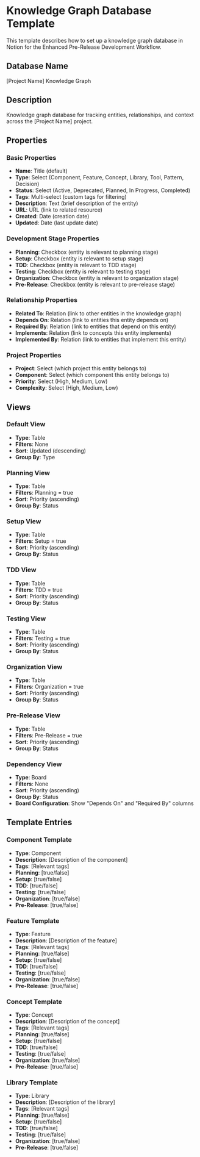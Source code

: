 # Knowledge Graph Database Template

This template describes how to set up a knowledge graph database in Notion for the Enhanced Pre-Release Development Workflow.

## Database Name

[Project Name] Knowledge Graph

## Description

Knowledge graph database for tracking entities, relationships, and context across the [Project Name] project.

## Properties

### Basic Properties

- **Name**: Title (default)
- **Type**: Select (Component, Feature, Concept, Library, Tool, Pattern, Decision)
- **Status**: Select (Active, Deprecated, Planned, In Progress, Completed)
- **Tags**: Multi-select (custom tags for filtering)
- **Description**: Text (brief description of the entity)
- **URL**: URL (link to related resource)
- **Created**: Date (creation date)
- **Updated**: Date (last update date)

### Development Stage Properties

- **Planning**: Checkbox (entity is relevant to planning stage)
- **Setup**: Checkbox (entity is relevant to setup stage)
- **TDD**: Checkbox (entity is relevant to TDD stage)
- **Testing**: Checkbox (entity is relevant to testing stage)
- **Organization**: Checkbox (entity is relevant to organization stage)
- **Pre-Release**: Checkbox (entity is relevant to pre-release stage)

### Relationship Properties

- **Related To**: Relation (link to other entities in the knowledge graph)
- **Depends On**: Relation (link to entities this entity depends on)
- **Required By**: Relation (link to entities that depend on this entity)
- **Implements**: Relation (link to concepts this entity implements)
- **Implemented By**: Relation (link to entities that implement this entity)

### Project Properties

- **Project**: Select (which project this entity belongs to)
- **Component**: Select (which component this entity belongs to)
- **Priority**: Select (High, Medium, Low)
- **Complexity**: Select (High, Medium, Low)

## Views

### Default View

- **Type**: Table
- **Filters**: None
- **Sort**: Updated (descending)
- **Group By**: Type

### Planning View

- **Type**: Table
- **Filters**: Planning = true
- **Sort**: Priority (ascending)
- **Group By**: Status

### Setup View

- **Type**: Table
- **Filters**: Setup = true
- **Sort**: Priority (ascending)
- **Group By**: Status

### TDD View

- **Type**: Table
- **Filters**: TDD = true
- **Sort**: Priority (ascending)
- **Group By**: Status

### Testing View

- **Type**: Table
- **Filters**: Testing = true
- **Sort**: Priority (ascending)
- **Group By**: Status

### Organization View

- **Type**: Table
- **Filters**: Organization = true
- **Sort**: Priority (ascending)
- **Group By**: Status

### Pre-Release View

- **Type**: Table
- **Filters**: Pre-Release = true
- **Sort**: Priority (ascending)
- **Group By**: Status

### Dependency View

- **Type**: Board
- **Filters**: None
- **Sort**: Priority (ascending)
- **Group By**: Status
- **Board Configuration**: Show "Depends On" and "Required By" columns

## Template Entries

### Component Template

- **Type**: Component
- **Description**: [Description of the component]
- **Tags**: [Relevant tags]
- **Planning**: [true/false]
- **Setup**: [true/false]
- **TDD**: [true/false]
- **Testing**: [true/false]
- **Organization**: [true/false]
- **Pre-Release**: [true/false]

### Feature Template

- **Type**: Feature
- **Description**: [Description of the feature]
- **Tags**: [Relevant tags]
- **Planning**: [true/false]
- **Setup**: [true/false]
- **TDD**: [true/false]
- **Testing**: [true/false]
- **Organization**: [true/false]
- **Pre-Release**: [true/false]

### Concept Template

- **Type**: Concept
- **Description**: [Description of the concept]
- **Tags**: [Relevant tags]
- **Planning**: [true/false]
- **Setup**: [true/false]
- **TDD**: [true/false]
- **Testing**: [true/false]
- **Organization**: [true/false]
- **Pre-Release**: [true/false]

### Library Template

- **Type**: Library
- **Description**: [Description of the library]
- **Tags**: [Relevant tags]
- **Planning**: [true/false]
- **Setup**: [true/false]
- **TDD**: [true/false]
- **Testing**: [true/false]
- **Organization**: [true/false]
- **Pre-Release**: [true/false]
